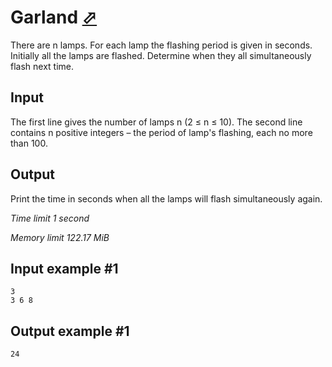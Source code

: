 # Garland [⬀](https://www.e-olymp.com/en/contests/8903/problems/76959)

There are n lamps. For each lamp the flashing period is given in seconds. Initially all the lamps are flashed. Determine when they all simultaneously flash next time.

## Input

The first line gives the number of lamps n (2 ≤ n ≤ 10). The second line contains n positive integers – the period of lamp's flashing, each no more than 100.

## Output

Print the time in seconds when all the lamps will flash simultaneously again.

_Time limit 1 second_

_Memory limit 122.17 MiB_

## Input example #1
```
3
3 6 8
```

## Output example #1
```
24
```

